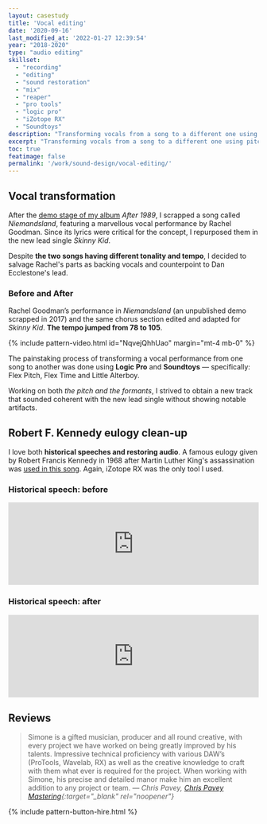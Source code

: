 ```yaml
---
layout: casestudy
title: 'Vocal editing'
date: '2020-09-16'
last_modified_at: '2022-01-27 12:39:54'
year: "2018-2020"
type: "audio editing"
skillset: 
  - "recording"
  - "editing"
  - "sound restoration"
  - "mix"
  - "reaper"
  - "pro tools"
  - "logic pro"
  - "iZotope RX"
  - "Soundtoys"
description: "Transforming vocals from a song to a different one using pitch and tempo editing, noise removal and cleaning up historical speeches."
excerpt: "Transforming vocals from a song to a different one using pitch and tempo editing, noise removal and cleaning up historical speeches."
toc: true
featimage: false
permalink: '/work/sound-design/vocal-editing/'
---
```

## Vocal transformation

After the [demo stage of my album](/work/original-music-productions/after-1989-demos/) _After 1989_, I scrapped a song called _Niemandsland_, featuring a marvellous vocal performance by Rachel Goodman. Since its lyrics were critical for the concept, I repurposed them in the new lead single _Skinny Kid_. 

Despite **the two songs having different tonality and tempo**, I decided to salvage Rachel's parts as backing vocals and counterpoint to Dan Ecclestone's lead.

<div class="alert alert-warning px-4 py-4 my-5">
  <h3 class="text-uppercase text-center mt-0">Before and After</h3>
  <p class="mb-0">Rachel Goodman&rsquo;s performance in <em>Niemandsland</em> (an unpublished demo scrapped in 2017) and the same chorus section edited and adapted for <em>Skinny Kid</em>. <strong>The tempo jumped from 78 to 105</strong>.</p>
  {% include pattern-video.html id="NqvejQhhUao" margin="mt-4 mb-0" %}
</div>

The painstaking process of transforming a vocal performance from one song to another was done using **Logic Pro** and **Soundtoys** — specifically: Flex Pitch, Flex Time and Little Alterboy.

Working on both _the pitch and the formants_, I strived to obtain a new track that sounded coherent with the new lead single without showing notable artifacts.

## Robert F. Kennedy eulogy clean-up

I love both **historical speeches and restoring audio**. A famous eulogy given by Robert Francis Kennedy in 1968 after Martin Luther King's assassination was [used in this song](https://minutestomidnight.bandcamp.com/track/requiem). Again, iZotope RX was the only tool I used.

<div class="alert alert-warning px-4 py-4 my-5">
  <h3 class="text-uppercase text-center mt-0">Historical speech: before</h3>
  <iframe width="100%" height="166" scrolling="no" frameborder="no" allow="autoplay" src="https://w.soundcloud.com/player/?url=https%3A//api.soundcloud.com/tracks/695948953%3Fsecret_token%3Ds-MSqq5&color=%23b4b696&auto_play=false&hide_related=false&show_comments=true&show_user=true&show_reposts=false&show_teaser=true"></iframe>
</div>

<div class="alert alert-warning px-4 py-4 my-5">
  <h3 class="text-uppercase text-center mt-0">Historical speech: after</h3>
  <iframe width="100%" height="166" scrolling="no" frameborder="no" allow="autoplay" src="https://w.soundcloud.com/player/?url=https%3A//api.soundcloud.com/tracks/695948973%3Fsecret_token%3Ds-zaojZ&color=%23b4b696&auto_play=false&hide_related=false&show_comments=true&show_user=true&show_reposts=false&show_teaser=true"></iframe>
</div>

## Reviews

> Simone is a gifted musician, producer and all round creative, with every project we have worked on being greatly improved by his talents. Impressive technical proficiency with various DAW’s (ProTools, Wavelab, RX) as well as the creative knowledge to craft with them what ever is required for the project. When working with Simone, his precise and detailed manor make him an excellent addition to any project or team.
> <cite>— Chris Pavey, [Chris Pavey Mastering](https://chrispaveymastering.com){:target="_blank" rel="noopener"}</cite>

{% include pattern-button-hire.html %}